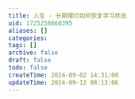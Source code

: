 ```yaml
---
title: 人生 - 长期摆烂如何恢复学习状态
uid: 1725258660395
aliases: []
categories: 
tags: []
archive: false
draft: false
todo: false
createTime: 2024-09-02 14:31:00
updateTime: 2024-09-12 08:13:06
---
```

